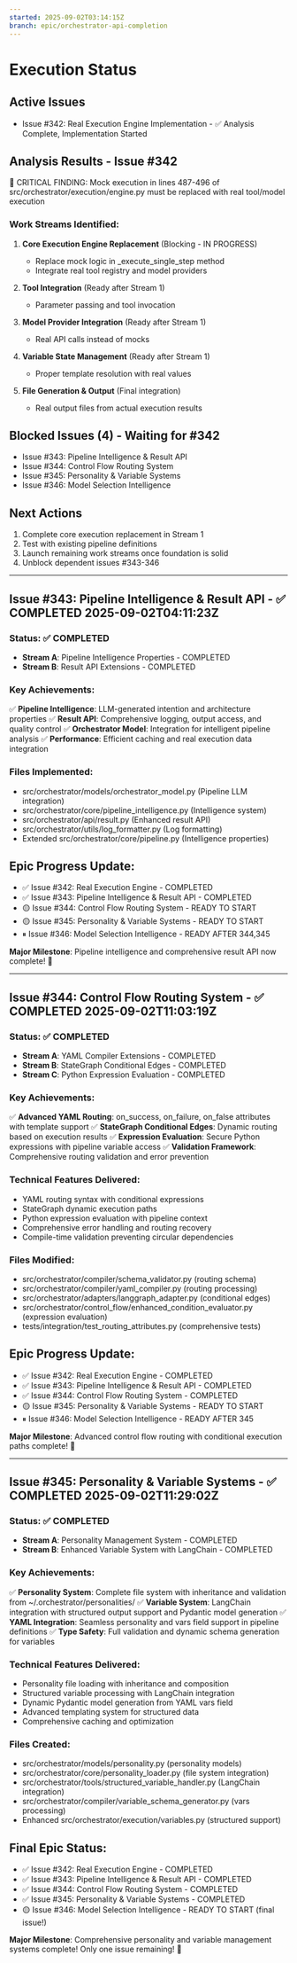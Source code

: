 ```yaml
---
started: 2025-09-02T03:14:15Z
branch: epic/orchestrator-api-completion
---
```


# Execution Status

## Active Issues
- Issue #342: Real Execution Engine Implementation - ✅ Analysis Complete, Implementation Started

## Analysis Results - Issue #342
🚨 CRITICAL FINDING: Mock execution in lines 487-496 of src/orchestrator/execution/engine.py must be replaced with real tool/model execution

### Work Streams Identified:
1. **Core Execution Engine Replacement** (Blocking - IN PROGRESS)
   - Replace mock logic in _execute_single_step method
   - Integrate real tool registry and model providers
   
2. **Tool Integration** (Ready after Stream 1)
   - Parameter passing and tool invocation
   
3. **Model Provider Integration** (Ready after Stream 1) 
   - Real API calls instead of mocks
   
4. **Variable State Management** (Ready after Stream 1)
   - Proper template resolution with real values
   
5. **File Generation & Output** (Final integration)
   - Real output files from actual execution results

## Blocked Issues (4) - Waiting for #342
- Issue #343: Pipeline Intelligence & Result API
- Issue #344: Control Flow Routing System  
- Issue #345: Personality & Variable Systems
- Issue #346: Model Selection Intelligence

## Next Actions
1. Complete core execution replacement in Stream 1
2. Test with existing pipeline definitions
3. Launch remaining work streams once foundation is solid
4. Unblock dependent issues #343-346

---

## Issue #343: Pipeline Intelligence & Result API - ✅ COMPLETED 2025-09-02T04:11:23Z

### Status: ✅ COMPLETED
- **Stream A**: Pipeline Intelligence Properties - COMPLETED
- **Stream B**: Result API Extensions - COMPLETED

### Key Achievements:
✅ **Pipeline Intelligence**: LLM-generated intention and architecture properties
✅ **Result API**: Comprehensive logging, output access, and quality control
✅ **Orchestrator Model**: Integration for intelligent pipeline analysis
✅ **Performance**: Efficient caching and real execution data integration

### Files Implemented:
- src/orchestrator/models/orchestrator_model.py (Pipeline LLM integration)
- src/orchestrator/core/pipeline_intelligence.py (Intelligence system)
- src/orchestrator/api/result.py (Enhanced result API)
- src/orchestrator/utils/log_formatter.py (Log formatting)
- Extended src/orchestrator/core/pipeline.py (Intelligence properties)

## Epic Progress Update:
- ✅ Issue #342: Real Execution Engine - COMPLETED
- ✅ Issue #343: Pipeline Intelligence & Result API - COMPLETED  
- 🟡 Issue #344: Control Flow Routing System - READY TO START
- 🟡 Issue #345: Personality & Variable Systems - READY TO START
- ⏸ Issue #346: Model Selection Intelligence - READY AFTER 344,345

**Major Milestone**: Pipeline intelligence and comprehensive result API now complete! 🚀

---

## Issue #344: Control Flow Routing System - ✅ COMPLETED 2025-09-02T11:03:19Z

### Status: ✅ COMPLETED
- **Stream A**: YAML Compiler Extensions - COMPLETED
- **Stream B**: StateGraph Conditional Edges - COMPLETED  
- **Stream C**: Python Expression Evaluation - COMPLETED

### Key Achievements:
✅ **Advanced YAML Routing**: on_success, on_failure, on_false attributes with template support
✅ **StateGraph Conditional Edges**: Dynamic routing based on execution results
✅ **Expression Evaluation**: Secure Python expressions with pipeline variable access
✅ **Validation Framework**: Comprehensive routing validation and error prevention

### Technical Features Delivered:
- YAML routing syntax with conditional expressions
- StateGraph dynamic execution paths  
- Python expression evaluation with pipeline context
- Comprehensive error handling and routing recovery
- Compile-time validation preventing circular dependencies

### Files Modified:
- src/orchestrator/compiler/schema_validator.py (routing schema)
- src/orchestrator/compiler/yaml_compiler.py (routing processing)
- src/orchestrator/adapters/langgraph_adapter.py (conditional edges)
- src/orchestrator/control_flow/enhanced_condition_evaluator.py (expression evaluation)
- tests/integration/test_routing_attributes.py (comprehensive tests)

## Epic Progress Update:
- ✅ Issue #342: Real Execution Engine - COMPLETED
- ✅ Issue #343: Pipeline Intelligence & Result API - COMPLETED
- ✅ Issue #344: Control Flow Routing System - COMPLETED
- 🟡 Issue #345: Personality & Variable Systems - READY TO START
- ⏸ Issue #346: Model Selection Intelligence - READY AFTER 345

**Major Milestone**: Advanced control flow routing with conditional execution paths complete! 🚀

---

## Issue #345: Personality & Variable Systems - ✅ COMPLETED 2025-09-02T11:29:02Z

### Status: ✅ COMPLETED
- **Stream A**: Personality Management System - COMPLETED
- **Stream B**: Enhanced Variable System with LangChain - COMPLETED

### Key Achievements:
✅ **Personality System**: Complete file system with inheritance and validation from ~/.orchestrator/personalities/
✅ **Variable System**: LangChain integration with structured output support and Pydantic model generation
✅ **YAML Integration**: Seamless personality and vars field support in pipeline definitions
✅ **Type Safety**: Full validation and dynamic schema generation for variables

### Technical Features Delivered:
- Personality file loading with inheritance and composition
- Structured variable processing with LangChain integration
- Dynamic Pydantic model generation from YAML vars field
- Advanced templating system for structured data
- Comprehensive caching and optimization

### Files Created:
- src/orchestrator/models/personality.py (personality models)
- src/orchestrator/core/personality_loader.py (file system integration)
- src/orchestrator/tools/structured_variable_handler.py (LangChain integration)
- src/orchestrator/compiler/variable_schema_generator.py (vars processing)
- Enhanced src/orchestrator/execution/variables.py (structured support)

## Final Epic Status:
- ✅ Issue #342: Real Execution Engine - COMPLETED
- ✅ Issue #343: Pipeline Intelligence & Result API - COMPLETED
- ✅ Issue #344: Control Flow Routing System - COMPLETED
- ✅ Issue #345: Personality & Variable Systems - COMPLETED
- 🟡 Issue #346: Model Selection Intelligence - READY TO START (final issue!)

**Major Milestone**: Comprehensive personality and variable management systems complete! Only one issue remaining! 🚀
